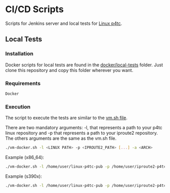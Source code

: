 # CI/CD Scripts

Scripts for Jenkins server and local tests for [Linux p4tc](https://github.com/p4tc-dev/linux-p4tc-pub).


## Local Tests
### Installation

Docker scripts for local tests are found in the [docker/local-tests](https://github.com/expertisesolutions/jamalcicd-scripts/tree/master/docker/local-tests) folder. Just clone this repository and copy this folder wherever you want.

### Requirements

```bash
Docker
```

### Execution

The script to execute the tests are similar to the [vm.sh file](https://github.com/p4tc-dev/linux-p4tc-pub/blob/master-next/tools/testing/selftests/tc-testing/vm.sh).

There are two mandatory arguments: -l, that represents a path to your p4tc linux repository and -p that represents a path to your iproute2 repository. The others arguments are the same as the vm.sh file.

```bash
./vm-docker.sh -l <LINUX PATH> -p <IPROUTE2_PATH> [...] -a <ARCH>
```

Example (x86_64):

```bash
./vm-docker.sh -l /home/user/linux-p4tc-pub -p /home/user/iproute2-p4tc-pub -i /home/user/linux-p4tc-pub/arch/x86/boot/bzImage
```

Example (s390x):

```bash
./vm-docker.sh -l /home/user/linux-p4tc-pub -p /home/user/iproute2-p4tc-pub -a s390x
```